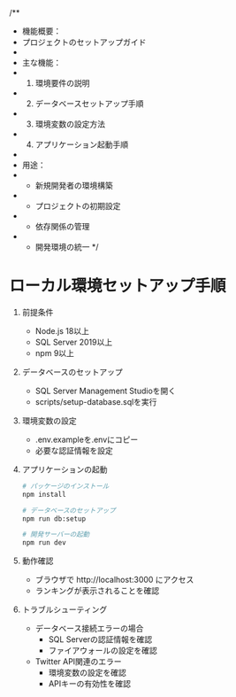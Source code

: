 /**
 * 機能概要：
 * プロジェクトのセットアップガイド
 * 
 * 主な機能：
 * 1. 環境要件の説明
 * 2. データベースセットアップ手順
 * 3. 環境変数の設定方法
 * 4. アプリケーション起動手順
 * 
 * 用途：
 * - 新規開発者の環境構築
 * - プロジェクトの初期設定
 * - 依存関係の管理
 * - 開発環境の統一
 */

# ローカル環境セットアップ手順

1. 前提条件
   - Node.js 18以上
   - SQL Server 2019以上
   - npm 9以上

2. データベースのセットアップ
   - SQL Server Management Studioを開く
   - scripts/setup-database.sqlを実行

3. 環境変数の設定
   - .env.exampleを.envにコピー
   - 必要な認証情報を設定

4. アプリケーションの起動
   ```bash
   # パッケージのインストール
   npm install

   # データベースのセットアップ
   npm run db:setup

   # 開発サーバーの起動
   npm run dev
   ```

5. 動作確認
   - ブラウザで http://localhost:3000 にアクセス
   - ランキングが表示されることを確認

6. トラブルシューティング
   - データベース接続エラーの場合
     - SQL Serverの認証情報を確認
     - ファイアウォールの設定を確認
   - Twitter API関連のエラー
     - 環境変数の設定を確認
     - APIキーの有効性を確認
